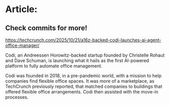 # Article:

## Check commits for more!
https://techcrunch.com/2025/10/21/a16z-backed-codi-launches-ai-agent-office-manager/

Codi, an Andreessen Horowitz-backed startup founded by Christelle Rohaut and Dave Schuman, is launching what it hails as the first AI-powered platform to fully automate office management.

Codi was founded in 2018, in a pre-pandemic world, with a mission to help companies find flexible office spaces. It was more of a marketplace, as TechCrunch previously reported, that matched companies to buildings that offered flexible office arrangements. Codi then assisted with the move-in processes.